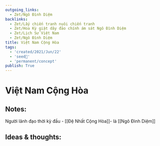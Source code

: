 ```yaml
---
outgoing_links:
  - Zet/Ngô Đình Diệm
backlinks:
  - Zet/Lấy chiến tranh nuôi chiến tranh
  - Zet/Hoa Kỳ giật dây đảo chính ám sát Ngô Đình Diệm
  - Zet/Lịch Sử Việt Nam
  - Zet/Ngô Đình Diệm
title: Việt Nam Cộng Hòa
tags:
  - 'created/2021/Jun/22'
  - 'seed🥜'
  - 'permanent/concept'
publish: True
---
```

# Việt Nam Cộng Hòa

## Notes:
Người lãnh đạo thời kỳ đầu - [[Đệ Nhất Cộng Hòa]]-  là [[Ngô Đình Diệm]]

## Ideas & thoughts:

